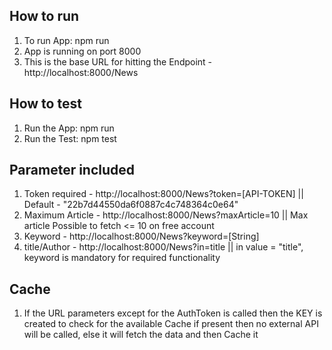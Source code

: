 ## How to run

1. To run App: npm run
2. App is running on port 8000
3. This is the base URL for hitting the Endpoint - http://localhost:8000/News

## How to test

1. Run the App: npm run
2. Run the Test: npm test

## Parameter included

1. Token required - http://localhost:8000/News?token=[API-TOKEN] ||  Default - "22b7d44550da6f0887c4c748364c0e64"
2. Maximum Article -  http://localhost:8000/News?maxArticle=10 || Max article Possible to fetch <= 10 on free account
3. Keyword - http://localhost:8000/News?keyword=[String] 
4. title/Author - http://localhost:8000/News?in=title || in value = "title", keyword is mandatory for required functionality 


## Cache

1. If the URL parameters except for the AuthToken is called then the KEY is created to check for the available Cache if present then no external API will be called, else it will fetch the data and then Cache it

